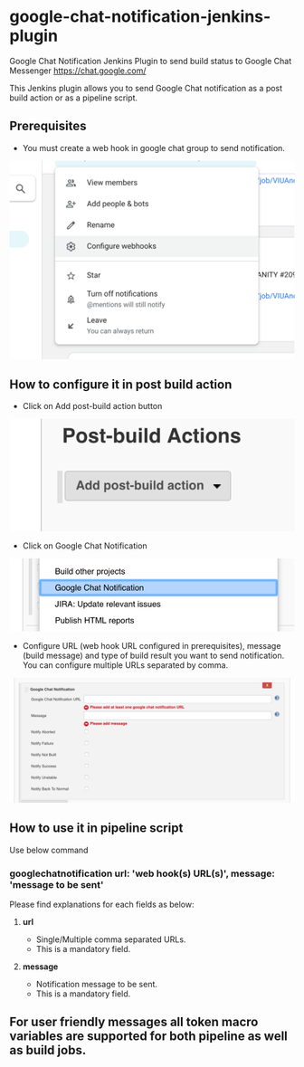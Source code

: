 # google-chat-notification-jenkins-plugin

Google Chat Notification Jenkins Plugin to send build status to Google Chat Messenger https://chat.google.com/

This Jenkins plugin allows you to send Google Chat notification as a post build action or as a pipeline script.


## Prerequisites

- You must create a web hook in google chat group to send notification.

![Screenshot](docs/configure-web-hook.png)


## How to configure it in post build action

- Click on Add post-build action button

![Screenshot](docs/add-post-build-action.png)

- Click on Google Chat Notification

![Screenshot](docs/click-google-chat-notification.png)

- Configure URL (web hook URL configured in prerequisites), message (build message) and type of build result you want to send notification. You can configure multiple URLs separated by comma.

![Screenshot](docs/details.png)


## How to use it in pipeline script

Use below command
### googlechatnotification url: 'web hook(s) URL(s)', message: 'message to be sent'

Please find explanations for each fields as below:

1. **url**
   - Single/Multiple comma separated URLs.
   - This is a mandatory field.

2. **message**
   - Notification message to be sent.
   - This is a mandatory field.


## For user friendly messages all token macro variables are supported for both pipeline as well as build jobs.
